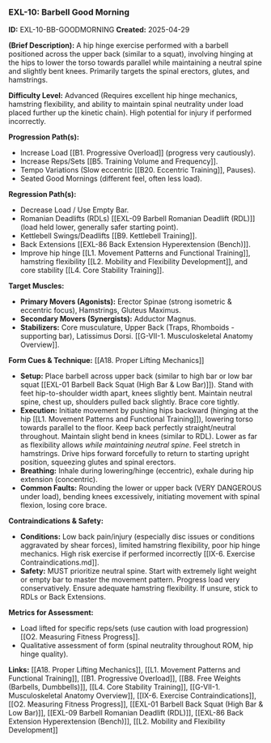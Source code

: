 ### **EXL-10: Barbell Good Morning**

**ID:** EXL-10-BB-GOODMORNING **Created:** 2025-04-29

**(Brief Description):** A hip hinge exercise performed with a barbell positioned across the upper back (similar to a squat), involving hinging at the hips to lower the torso towards parallel while maintaining a neutral spine and slightly bent knees. Primarily targets the spinal erectors, glutes, and hamstrings.

**Difficulty Level:** Advanced (Requires excellent hip hinge mechanics, hamstring flexibility, and ability to maintain spinal neutrality under load placed further up the kinetic chain). High potential for injury if performed incorrectly.

**Progression Path(s):**

- Increase Load [[B1. Progressive Overload]] (progress very cautiously).
- Increase Reps/Sets [[B5. Training Volume and Frequency]].
- Tempo Variations (Slow eccentric [[B20. Eccentric Training]], Pauses).
- Seated Good Mornings (different feel, often less load).

**Regression Path(s):**

- Decrease Load / Use Empty Bar.
- Romanian Deadlifts (RDLs) [[EXL-09 Barbell Romanian Deadlift (RDL)]] (load held lower, generally safer starting point).
- Kettlebell Swings/Deadlifts [[B9. Kettlebell Training]].
- Back Extensions [[EXL-86 Back Extension  Hyperextension (Bench)]].
- Improve hip hinge [[L1. Movement Patterns and Functional Training]], hamstring flexibility [[L2. Mobility and Flexibility Development]], and core stability [[L4. Core Stability Training]].

**Target Muscles:**

- **Primary Movers (Agonists):** Erector Spinae (strong isometric & eccentric focus), Hamstrings, Gluteus Maximus.
- **Secondary Movers (Synergists):** Adductor Magnus.
- **Stabilizers:** Core musculature, Upper Back (Traps, Rhomboids - supporting bar), Latissimus Dorsi. [[G-VII-1. Musculoskeletal Anatomy Overview]].

**Form Cues & Technique:** [[A18. Proper Lifting Mechanics]]

- **Setup:** Place barbell across upper back (similar to high bar or low bar squat [[EXL-01 Barbell Back Squat (High Bar & Low Bar)]]). Stand with feet hip-to-shoulder width apart, knees slightly bent. Maintain neutral spine, chest up, shoulders pulled back slightly. Brace core tightly.
- **Execution:** Initiate movement by pushing hips backward (hinging at the hip [[L1. Movement Patterns and Functional Training]]), lowering torso towards parallel to the floor. Keep back perfectly straight/neutral throughout. Maintain slight bend in knees (similar to RDL). Lower as far as flexibility allows _while maintaining neutral spine_. Feel stretch in hamstrings. Drive hips forward forcefully to return to starting upright position, squeezing glutes and spinal erectors.
- **Breathing:** Inhale during lowering/hinge (eccentric), exhale during hip extension (concentric).
- **Common Faults:** Rounding the lower or upper back (VERY DANGEROUS under load), bending knees excessively, initiating movement with spinal flexion, losing core brace.

**Contraindications & Safety:**

- **Conditions:** Low back pain/injury (especially disc issues or conditions aggravated by shear forces), limited hamstring flexibility, poor hip hinge mechanics. High risk exercise if performed incorrectly [[IX-6. Exercise Contraindications.md]].
- **Safety:** MUST prioritize neutral spine. Start with extremely light weight or empty bar to master the movement pattern. Progress load very conservatively. Ensure adequate hamstring flexibility. If unsure, stick to RDLs or Back Extensions.

**Metrics for Assessment:**

- Load lifted for specific reps/sets (use caution with load progression) [[O2. Measuring Fitness Progress]].
- Qualitative assessment of form (spinal neutrality throughout ROM, hip hinge quality).

**Links:** [[A18. Proper Lifting Mechanics]], [[L1. Movement Patterns and Functional Training]], [[B1. Progressive Overload]], [[B8. Free Weights (Barbells, Dumbbells)]], [[L4. Core Stability Training]], [[G-VII-1. Musculoskeletal Anatomy Overview]], [[IX-6. Exercise Contraindications]], [[O2. Measuring Fitness Progress]], [[EXL-01 Barbell Back Squat (High Bar & Low Bar)]], [[EXL-09 Barbell Romanian Deadlift (RDL)]], [[EXL-86 Back Extension  Hyperextension (Bench)]], [[L2. Mobility and Flexibility Development]]